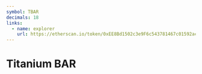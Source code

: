 ```yaml
---
symbol: TBAR
decimals: 18
links:
  - name: explorer
    url: https://etherscan.io/token/0xEE8Bd1502c3e9F6c543781467c01592ac51CFbb8
---
```


# Titanium BAR
